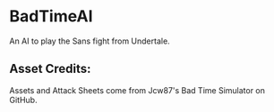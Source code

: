 # BadTimeAI
An AI to play the Sans fight from Undertale.

## Asset Credits:
Assets and Attack Sheets come from Jcw87's Bad Time Simulator on GitHub.